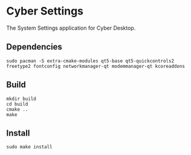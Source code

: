 # Cyber Settings

The System Settings application for Cyber Desktop.

## Dependencies

```shell
sudo pacman -S extra-cmake-modules qt5-base qt5-quickcontrols2 freetype2 fontconfig networkmanager-qt modemmanager-qt kcoreaddons
```

## Build

```shell
mkdir build
cd build
cmake ..
make
```

## Install

```shell
sudo make install
```
